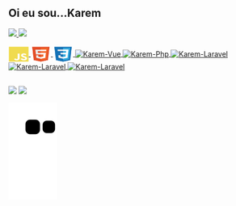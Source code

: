 ## Oi eu sou...Karem

<div>
  <a href="https://github.com/KaremSouza12">
  <img height="180em" src="https://github-readme-stats.vercel.app/api?username=KaremSouza12&show_icons=true&theme=dark&include_all_commits=true&count_private=true"/>
  <img height="180em" src="https://github-readme-stats.vercel.app/api/top-langs/?username=KaremSouza12&layout=compact&langs_count=7&theme=dark"/>
</div>

<div style="display: inline_block"><br>
<img align="center" alt="Karem-Js" height="30" width="40" src="https://raw.githubusercontent.com/devicons/devicon/master/icons/javascript/javascript-plain.svg">
  <img align="center" alt="Karem-HTML" height="30" width="40" src="https://raw.githubusercontent.com/devicons/devicon/master/icons/html5/html5-original.svg">
  <img align="center" alt="Karem-CSS" height="30" width="40" src="https://raw.githubusercontent.com/devicons/devicon/master/icons/css3/css3-original.svg">
  <img align="center" alt="Karem-Vue" height="30" width="40" src="https://icongr.am/devicon/vuejs-original.svg?size=96&color=currentColor">     
  <img  align="center" alt="Karem-Php" height="70" width="40" src="https://cdn.jsdelivr.net/gh/devicons/devicon/icons/php/php-original.svg" />
  <img align="center" alt="Karem-Laravel" height="30" width="40" src="https://cdn.jsdelivr.net/gh/devicons/devicon/icons/laravel/laravel-plain.svg" />
  <img align="center" alt="Karem-Laravel" height="30" width="40" src="https://cdn.jsdelivr.net/gh/devicons/devicon/icons/dart/dart-original.svg" />
  <img align="center" alt="Karem-Laravel" height="30" width="40" src="https://cdn.jsdelivr.net/gh/devicons/devicon/icons/flutter/flutter-original.svg" />     
</div>

##

<div> 

  <a href = "mailto:fulldevelop340@gmail.com"><img src="https://img.shields.io/badge/-Gmail-%23333?style=for-the-badge&logo=gmail&logoColor=white" target="_blank"></a>
  <a href="linkedin.com/in/karem-cristine-de-souza-dos-santos-824b42140" target="_blank"><img src="https://img.shields.io/badge/-LinkedIn-%230077B5?style=for-the-badge&logo=linkedin&logoColor=white" target="_blank"></a> 
 
  ![Snake animation](https://github.com/rafaballerini/rafaballerini/blob/output/github-contribution-grid-snake.svg)
 
</div>
